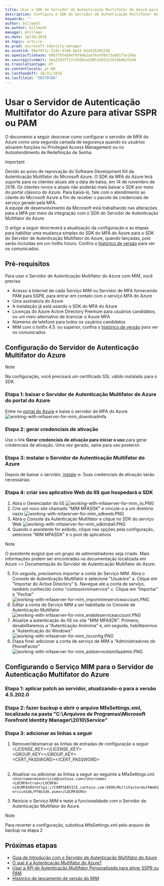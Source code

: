 ```yaml
---
title: Usar o SDK do Servidor de Autenticação Multifator do Azure para ativar cenários de SSPR ou PAM | Microsoft Docs
description: Configure o SDK do Servidor de Autenticação Multifator do Azure como uma segunda camada de segurança quando os usuários ativarem funções no Privileged Access Management e no Autoatendimento de Redefinição de Senha.
keywords: ''
author: billmath
ms.author: billmath
manager: mtillman
ms.date: 10/29/2018
ms.topic: article
ms.prod: microsoft-identity-manager
ms.assetid: 94a74f1c-2192-4748-9a25-62a526295338
ms.openlocfilehash: 69b7f8f4b94f9f94b2aef6afd9573ad8173e148e
ms.sourcegitcommit: 44a2293ff17c50381a59053303311d7db8b25249
ms.translationtype: HT
ms.contentlocale: pt-BR
ms.lasthandoff: 10/31/2018
ms.locfileid: "50379786"
---
```

# <a name="use-azure-multi-factor-authentication-server-to-activate-pam-or-sspr"></a>Usar o Servidor de Autenticação Multifator do Azure para ativar SSPR ou PAM
O documento a seguir descreve como configurar o servidor de MFA do Azure como uma segunda camada de segurança quando os usuários ativarem funções no Privileged Access Management ou no Autoatendimento de Redefinição de Senha.

> [!IMPORTANT]
> Devido ao aviso de reprovação do Software Development Kit da Autenticação Multifator do Microsoft Azure. O SDK da MFA do Azure terá suporte para os clientes atuais até a data de baixa, em 14 de novembro de 2018. Os clientes novos e atuais não poderão mais baixar o SDK por meio do portal clássico do Azure. Para baixá-lo, fale com o atendimento ao cliente do Microsoft Azure a fim de receber o pacote de credenciais de serviço gerado pela MFA. <br> A equipe de desenvolvimento da Microsoft está trabalhando nas alterações para a MFA por meio da integração com o SDK do Servidor de Autenticação Multifator do Azure.

O artigo a seguir descreverá a atualização da configuração e as etapas para habilitar uma mudança simples do SDK do MFA do Azure para o SDK do Servidor de Autenticação Multifator do Azure, quando lançadas, pois serão incluídas em um hotfix futuro. Confira o [histórico de versão](./reference/version-history.md) para ver os comunicados. 

## <a name="prerequisites"></a>Pré-requisitos

Para usar o Servidor de Autenticação Multifator do Azure com MIM, você precisa:

- Acesso à Internet de cada Serviço MIM ou Servidor de MFA fornecendo PAM para SSPR, para entrar em contato com o serviço MFA do Azure
- Uma assinatura do Azure
- A instalação já está usando o SDK do MFA do Azure
- Licenças do Azure Active Directory Premium para usuários candidatos, ou um meio alternativo de licenciar o Azure MFA
- Números de telefone para todos os usuários candidatos
- MIM com o hotfix 4.5. ou superior, confira o [histórico de versão](./reference/version-history.md) para ver os comunicados

## <a name="azure-multi-factor-authentication-server-configuration"></a>Configuração do Servidor de Autenticação Multifator do Azure 
> [!NOTE] 
> Na configuração, você precisará um certificado SSL válido instalado para o SDK. 

### <a name="step-1-download-azure-multi-factor-authentication-server-from-the-azure-portal"></a>Etapa 1: baixar o Servidor de Autenticação Multifator do Azure do portal do Azure 
Entre no [portal do Azure](https://portal.azure.com/) e baixe o servidor de MFA do Azure.
![working-with-mfaserver-for-mim_downloadmfa](media/working-with-mfaserver-for-mim/working-with-mfaserver-for-mim_downloadmfa.PNG)

### <a name="step-2-generate-activation-credentials"></a>Etapa 2: gerar credenciais de ativação
Use o link **Gerar credenciais de ativação para iniciar o uso** para gerar credenciais de ativação. Uma vez gerado, salve para uso posterior.

### <a name="step-3-install-the-azure-multi-factor-authentication-server"></a>Etapa 3: instalar o Servidor de Autenticação Multifator do Azure
Depois de baixar o servidor, [instale](https://docs.microsoft.com/en-us/azure/active-directory/authentication/howto-mfaserver-deploy#install-and-configure-the-mfa-server)-o.  Suas credenciais de ativação serão necessárias. 

### <a name="step-4-create-your-iis-web-application-that-will-host-the-sdk"></a>Etapa 4: criar seu aplicativo Web do IIS que hospedará o SDK
1. Abra o Gerenciador do IIS ![working-with-mfaserver-for-mim_iis.PNG](media/working-with-mfaserver-for-mim/working-with-mfaserver-for-mim_iis.PNG)
2.  Crie um novo site chamado "MIM MFASDK" e vincule-o a um diretório vazio ![working-with-mfaserver-for-mim_sdkweb.PNG](media/working-with-mfaserver-for-mim/working-with-mfaserver-for-mim_sdkweb.PNG)
3. Abra o Console da Autenticação Multifator e clique no SDK do serviço Web ![working-with-mfaserver-for-mim_sdkinstall.PNG](media/working-with-mfaserver-for-mim/working-with-mfaserver-for-mim_sdkinstall.PNG)
4. Quando o assistente for exibido, clique nas opções pela configuração, selecione "MIM MFASDK" e o pool de aplicativos

> [!NOTE] 
> O assistente exigirá que um grupo de administradores seja criado. Mais informações podem ser encontradas na documentação localizada em Azure >> Documentação do Servidor de Autenticação Multifator do Azure.

5. Em seguida, precisamos importar a conta do Serviço MIM. Abra o Console de Autenticação Multifator e selecione "Usuários" a. Clique em "Importar do Active Directory" b. Navegue até a conta de serviço, também conhecido como "contoso\mimservice" c. Clique em "Importar" e "Fechar" ![working-with-mfaserver-for-mim_importmimserviceaccount.PNG](media/working-with-mfaserver-for-mim/working-with-mfaserver-for-mim_importmimserviceaccount.PNG) 
6. Editar a conta de Serviço MIM a ser habilitada no Console de Autenticação Multifator ![working-with-mfaserver-for-mim_enableserviceaccount.PNG](media/working-with-mfaserver-for-mim/working-with-mfaserver-for-mim_enableserviceaccount.PNG)
7. Atualize a autenticação do IIS no site "MIM MFASDK". Primeiro, desabilitaremos a "Autenticação Anônima" e, em seguida, habilitaremos a "Autenticação do Windows" ![working-with-mfaserver-for-mim_iisconfig.PNG](media/working-with-mfaserver-for-mim/working-with-mfaserver-for-mim_iisconfig.PNG)
8. Etapa final: adicionar a conta de serviço de MIM a "Administradores do PhoneFactor" ![working-with-mfaserver-for-mim_addservicetomfaadmin.PNG](media/working-with-mfaserver-for-mim/working-with-mfaserver-for-mim_addservicetomfaadmin.PNG)

## <a name="configuring-the-mim-service-for-azure-multi-factor-authentication-server"></a>Configurando o Serviço MIM para o Servidor de Autenticação Multifator do Azure 

### <a name="step-1-patch-server-to-452020"></a>Etapa 1: aplicar patch ao servidor, atualizando-o para a versão 4.5.202.0
 
### <a name="step-2-backup-and-open-the-mfasettingsxml-located-in-the-cprogram-filesmicrosoft-forefront-identity-manager2010service"></a>Etapa 2: fazer backup e abrir o arquivo MfaSettings.xml, localizado na pasta "C:\Arquivos de Programas\Microsoft Forefront Identity Manager\2010\Service"

### <a name="step-3-update-the-following-lines"></a>Etapa 3: adicionar as linhas a seguir
1. Remover/desmarcar as linhas de entradas de configuração a seguir <br>
<LICENSE_KEY></LICENSE_KEY><br>
<GROUP_KEY></GROUP_KEY><br>
<CERT_PASSWORD></CERT_PASSWORD><br>
<CertFilePath></CertFilePath><br>

2. Atualizar ou adicionar as linhas a seguir ao seguinte a MfaSettings.xml <br>
`<Username>mimservice@contoso.com</Username>` <br>
`<LOCMFA>true</LOCMFA>`<br>
`<LOCMFASRV>https://CORPSERVICE.contoso.com:9999/MultiFactorAuthWebServiceSdk/PfWsSdk.asmx</LOCMFASRV>`

3. Reinicie o Serviço MIM e teste a funcionalidade com o Servidor de Autenticação Multifator do Azure.

> [!NOTE] 
> Para reverter a configuração, substitua MfaSettings.xml pelo arquivo de backup na etapa 2


## <a name="next-steps"></a>Próximas etapas

-    [Guia de Introdução com o Servidor de Autenticação Multifator do Azure](https://docs.microsoft.com/en-us/azure/active-directory/authentication/howto-mfaserver-deploy)
- [O que é a Autenticação Multifator do Azure?](https://docs.microsoft.com/azure/multi-factor-authentication/multi-factor-authentication)
- [Usar a API de Autenticação Multifator Personalizada para ativar SSPR ou PAM](Working-with-custommfaserver-for-mim.md)
- [Histórico de lançamento de versão do MIM](./reference/version-history.md)
